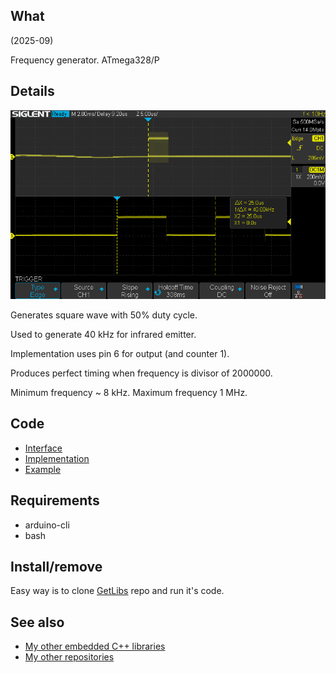 ## What

(2025-09)

Frequency generator. ATmega328/P

## Details

![Wave][Wave_40k]

Generates square wave with 50% duty cycle.

Used to generate 40 kHz for infrared emitter.

Implementation uses pin 6 for output (and counter 1).

Produces perfect timing when frequency is divisor of 2000000.

Minimum frequency ~ 8 kHz. Maximum frequency 1 MHz.


## Code

* [Interface][Interface]
* [Implementation][Implementation]
* [Example][Example]


## Requirements

  * arduino-cli
  * bash


## Install/remove

Easy way is to clone [GetLibs][GetLibs] repo and run it's code.


## See also

* [My other embedded C++ libraries][Embedded]
* [My other repositories][Repos]


[Wave_40k]: extras/40%20kHz.png

[Interface]: src/me_FrequencyGenerator.h
[Implementation]: src/me_FrequencyGenerator.cpp
[Example]: examples/me_FrequencyGenerator/me_FrequencyGenerator.ino

[GetLibs]: https://github.com/martin-eden/Embedded-Framework-GetLibs

[Embedded]: https://github.com/martin-eden/Embedded_Crafts/tree/master/Parts
[Repos]: https://github.com/martin-eden/contents
